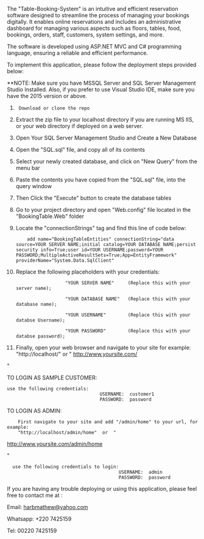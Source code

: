 ﻿The "Table-Booking-System" is an intuitive and 
efficient reservation software designed to streamline the 
process of managing your bookings digitally.
It enables online reservations and includes an 
administrative dashboard for managing various aspects such as floors, 
tables, food, bookings, orders, staff, 
customers, system settings, and more.



The software is developed using ASP.NET MVC and C# programming language, 
ensuring a reliable and efficient performance. 

To implement this application, please follow the deployment steps provided below:

**NOTE: Make sure you have MSSQL Server and SQL Server Management Studio  Installed.
        Also, if you prefer to use Visual Studio IDE, make sure you have the 2015 version or above.



1.      Download or clone the repo 

2.	Extract the zip file to your localhost directory if you are running MS IIS, 
        or your web directory if deployed on a web server.
3.	Open Your SQL Server Management Studio and Create a New Database
4.	Open the "SQL.sql" file, and copy all of its contents
5.	Select your newly created database, and click on "New Query" from the menu bar
6.	Paste the contents you have copied from the "SQL.sql" file, into the query window
7.	Then Click the "Execute" button to create the database tables
8.	Go to your project directory and open "Web.config" file located in the "BookingTable.Web" folder 

9.	Locate the "connectionStrings" tag and find this line of code below:

            add name="BookingTableEntities" connectionString="data source=YOUR SERVER NAME;initial catalog=YOUR DATABASE NAME;persist security info=True;user id=YOUR USERNAME;password=YOUR PASSWORD;MultipleActiveResultSets=True;App=EntityFramework" providerName="System.Data.SqlClient"
           

10.    Replace the following placeholders with your credentials:

                             "YOUR SERVER NAME"     (Replace this with your server name);

                             "YOUR DATABASE NAME"   (Replace this with your database name);

                             "YOUR USERNAME"        (Replace this with your databse Username);

                             "YOUR PASSWORD"        (Replace this with your databse password);
           


11.	Finally, open your web browser and navigate to your site for example:    
        "http://localhost/" or "
http://www.yoursite.com/

"


TO LOGIN AS SAMPLE CUSTOMER:

	use the following credentials:
                                      USERNAME:  customer1
                                      PASSWORD:  password


TO LOGIN AS ADMIN:

        First navigate to your site and add "/admin/home" to your url, for example: 
        "http://localhost/admin/home"  or  "
http://www.yoursite.com/admin/home

"

	  use the following credentials to login:
                                             USERNAME:  admin
                                             PASSWORD:  password






If you are having any trouble deploying or using this application, 
please feel free to contact me at :

Email:     harbmathew@yahoo.com

Whatsapp:  +220 7425159

Tel:       00220 7425159

                                                                            




 
